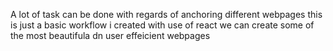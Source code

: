 A lot of task can be done with regards of anchoring different webpages this is just a basic workflow i created with use of react we can create some of the most beautifula dn user effeicient webpages
